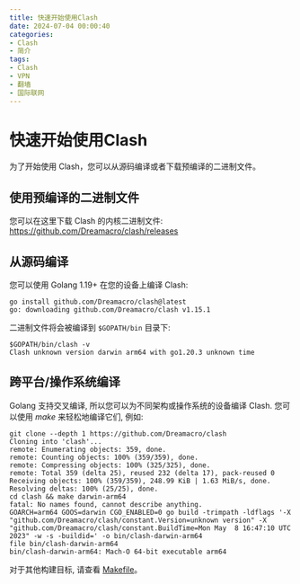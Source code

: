 ```yaml
---
title: 快速开始使用Clash
date: 2024-07-04 00:00:40
categories:
- Clash
- 简介
tags:
- Clash
- VPN
- 翻墙
- 国际联网
---
```


# 快速开始使用Clash

为了开始使用 Clash，您可以从源码编译或者下载预编译的二进制文件。

## 使用预编译的二进制文件

您可以在这里下载 Clash 的内核二进制文件: https://github.com/Dreamacro/clash/releases

## 从源码编译

您可以使用 Golang 1.19+ 在您的设备上编译 Clash:

```shell
go install github.com/Dreamacro/clash@latest
go: downloading github.com/Dreamacro/clash v1.15.1
```

二进制文件将会被编译到 `$GOPATH/bin` 目录下:

```shell
$GOPATH/bin/clash -v
Clash unknown version darwin arm64 with go1.20.3 unknown time
```

## 跨平台/操作系统编译

Golang 支持交叉编译, 所以您可以为不同架构或操作系统的设备编译 Clash. 您可以使用 *make* 来轻松地编译它们, 例如:

```shell
git clone --depth 1 https://github.com/Dreamacro/clash
Cloning into 'clash'...
remote: Enumerating objects: 359, done.
remote: Counting objects: 100% (359/359), done.
remote: Compressing objects: 100% (325/325), done.
remote: Total 359 (delta 25), reused 232 (delta 17), pack-reused 0
Receiving objects: 100% (359/359), 248.99 KiB | 1.63 MiB/s, done.
Resolving deltas: 100% (25/25), done.
cd clash && make darwin-arm64
fatal: No names found, cannot describe anything.
GOARCH=arm64 GOOS=darwin CGO_ENABLED=0 go build -trimpath -ldflags '-X "github.com/Dreamacro/clash/constant.Version=unknown version" -X "github.com/Dreamacro/clash/constant.BuildTime=Mon May  8 16:47:10 UTC 2023" -w -s -buildid=' -o bin/clash-darwin-arm64
file bin/clash-darwin-arm64
bin/clash-darwin-arm64: Mach-O 64-bit executable arm64
```

对于其他构建目标, 请查看 [Makefile](https://github.com/Dreamacro/clash/blob/master/Makefile)。
